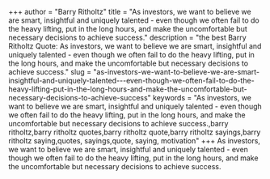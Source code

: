 +++
author = "Barry Ritholtz"
title = "As investors, we want to believe we are smart, insightful and uniquely talented - even though we often fail to do the heavy lifting, put in the long hours, and make the uncomfortable but necessary decisions to achieve success."
description = "the best Barry Ritholtz Quote: As investors, we want to believe we are smart, insightful and uniquely talented - even though we often fail to do the heavy lifting, put in the long hours, and make the uncomfortable but necessary decisions to achieve success."
slug = "as-investors-we-want-to-believe-we-are-smart-insightful-and-uniquely-talented---even-though-we-often-fail-to-do-the-heavy-lifting-put-in-the-long-hours-and-make-the-uncomfortable-but-necessary-decisions-to-achieve-success"
keywords = "As investors, we want to believe we are smart, insightful and uniquely talented - even though we often fail to do the heavy lifting, put in the long hours, and make the uncomfortable but necessary decisions to achieve success.,barry ritholtz,barry ritholtz quotes,barry ritholtz quote,barry ritholtz sayings,barry ritholtz saying,quotes, sayings,quote, saying, motivation"
+++
As investors, we want to believe we are smart, insightful and uniquely talented - even though we often fail to do the heavy lifting, put in the long hours, and make the uncomfortable but necessary decisions to achieve success.
